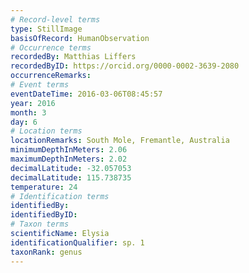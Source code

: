 ```yaml
---
# Record-level terms
type: StillImage
basisOfRecord: HumanObservation
# Occurrence terms
recordedBy: Matthias Liffers
recordedByID: https://orcid.org/0000-0002-3639-2080
occurrenceRemarks: 
# Event terms
eventDateTime: 2016-03-06T08:45:57
year: 2016
month: 3
day: 6
# Location terms
locationRemarks: South Mole, Fremantle, Australia
minimumDepthInMeters: 2.06
maximumDepthInMeters: 2.02
decimalLatitude: -32.057053
decimalLatitude: 115.738735
temperature: 24
# Identification terms
identifiedBy: 
identifiedByID: 
# Taxon terms
scientificName: Elysia
identificationQualifier: sp. 1
taxonRank: genus
---
```

